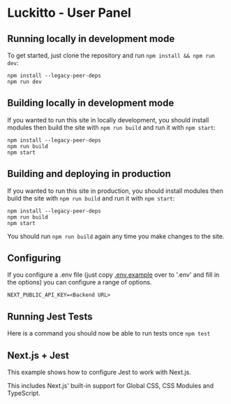 # Luckitto - User Panel

## Running locally in development mode

To get started, just clone the repository and run `npm install && npm run dev`:

    npm install --legacy-peer-deps
    npm run dev

## Building locally in development mode

If you wanted to run this site in locally development, you should install modules then build the site with `npm run build` and run it with `npm start`:

    npm install --legacy-peer-deps
    npm run build
    npm start

## Building and deploying in production

If you wanted to run this site in production, you should install modules then build the site with `npm run build` and run it with `npm start`:

    npm install --legacy-peer-deps
    npm run build
    npm start

You should run `npm run build` again any time you make changes to the site.

## Configuring

If you configure a .env file (just copy [.env.example](https://bitbucket.org/rnssol/coinchance-frontend/src/master/.env.example) over to '.env' and fill in the options) you can configure a range of options.

    NEXT_PUBLIC_API_KEY=<Backend URL>

## Running Jest Tests

Here is a command you should now be able to run tests once `npm test`

## Next.js + Jest

This example shows how to configure Jest to work with Next.js.

This includes Next.js' built-in support for Global CSS, CSS Modules and TypeScript.
